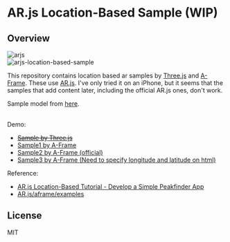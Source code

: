# AR.js Location-Based Sample (WIP)
## Overview
![arjs](https://user-images.githubusercontent.com/9309605/194846538-88b04f90-b713-4578-b883-d640509c5443.jpg)
<br>
![arjs-location-based-sample](https://user-images.githubusercontent.com/9309605/194881699-5fb506c6-1cf9-4f1d-8452-183d4c4d3bec.gif)
<br>

This repository contains location based ar samples by [Three.js](https://threejs.org/) and [A-Frame](https://aframe.io/). These use [AR.js](https://github.com/AR-js-org/AR.js). I've only tried it on an iPhone, but it seems that the samples that add content later, including the official AR.js ones, don't work.
<br>

Sample model from [here](https://github.com/mrdoob/three.js/tree/master/examples/models/gltf/LeePerrySmith).
<br>
<br>

Demo:
- ~~[Sample by Three.js](https://followthedarkside.github.io/arjs-location-based-sample/three/)~~
- [Sample1 by A-Frame](https://followthedarkside.github.io/arjs-location-based-sample/aframe/)
- [Sample2 by A-Frame (official)](https://followthedarkside.github.io/arjs-location-based-sample/example/aframe_new-location-based/)
- [Sample3 by A-Frame (Need to specify longitude and latitude on html)](https://followthedarkside.github.io/arjs-location-based-sample/example/aframe_simple-location-based/)

Reference:
- [AR.js Location-Based Tutorial - Develop a Simple Peakfinder App](https://ar-js-org.github.io/AR.js-Docs/location-based-tutorial/)
- [AR.js/aframe/examples](https://github.com/AR-js-org/AR.js/tree/master/aframe/examples)

## License
MIT